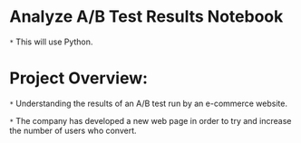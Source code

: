 # Analyze A/B Test Results Notebook
`*` This will use Python.

# Project Overview:
`*` Understanding the results of an A/B test run by an e-commerce website.

`*` The company has developed a new web page in order to try and increase the number of users who convert.

